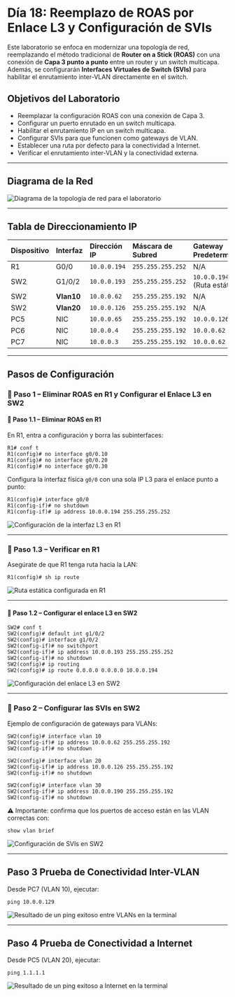 
# Día 18: Reemplazo de ROAS por Enlace L3 y Configuración de SVIs

Este laboratorio se enfoca en modernizar una topología de red, reemplazando el método tradicional de **Router on a Stick (ROAS)** con una conexión de **Capa 3 punto a punto** entre un router y un switch multicapa. Además, se configurarán **Interfaces Virtuales de Switch (SVIs)** para habilitar el enrutamiento inter-VLAN directamente en el switch.

## Objetivos del Laboratorio

* Reemplazar la configuración ROAS con una conexión de Capa 3.  
* Configurar un puerto enrutado en un switch multicapa.  
* Habilitar el enrutamiento IP en un switch multicapa.  
* Configurar SVIs para que funcionen como gateways de VLAN.  
* Establecer una ruta por defecto para la conectividad a Internet.  
* Verificar el enrutamiento inter-VLAN y la conectividad externa.  

---

## Diagrama de la Red

![Diagrama de la topología de red para el laboratorio](images/lab-dia18/topologia-red-l3-svi.png)

---

## Tabla de Direccionamiento IP

| Dispositivo | Interfaz | Dirección IP | Máscara de Subred | Gateway Predeterminado |
| :--- | :--- | :--- | :--- | :--- |
| R1 | G0/0 | `10.0.0.194` | `255.255.255.252` | N/A |
| SW2 | G1/0/2 | `10.0.0.193` | `255.255.255.252` | `10.0.0.194` (Ruta estática) |
| SW2 | **Vlan10** | `10.0.0.62` | `255.255.255.192` | N/A |
| SW2 | **Vlan20** | `10.0.0.126` | `255.255.255.192` | N/A |
| PC5 | NIC | `10.0.0.65` | `255.255.255.192` | `10.0.0.126` |
| PC6 | NIC | `10.0.0.4` | `255.255.255.192` | `10.0.0.62` |
| PC7 | NIC | `10.0.0.3` | `255.255.255.192` | `10.0.0.62` |

---

## Pasos de Configuración

### 🔹 Paso 1 – Eliminar ROAS en R1 y Configurar el Enlace L3 en SW2

#### 🔹 Paso 1.1 – Eliminar ROAS en R1  
En R1, entra a configuración y borra las subinterfaces:

```cisco
R1# conf t
R1(config)# no interface g0/0.10
R1(config)# no interface g0/0.20
R1(config)# no interface g0/0.30
````

Configura la interfaz física `g0/0` con una sola IP L3 para el enlace punto a punto:

```cisco
R1(config)# interface g0/0
R1(config-if)# no shutdown
R1(config-if)# ip address 10.0.0.194 255.255.255.252
```

![Configuración de la interfaz L3 en R1](images/lab-dia18/configuracion-r1-l3.png)

---
### 🔹 Paso 1.3 – Verificar en R1

Asegúrate de que R1 tenga ruta hacia la LAN:

```cisco
R1(config)# sh ip route
```

![Ruta estática configurada en R1](images/lab-dia18/ruta-estatica-r1.png)

---
#### 🔹 Paso 1.2 – Configurar el enlace L3 en SW2

```cisco
SW2# conf t
SW2(config)# default int g1/0/2
SW2(config)# interface g1/0/2
SW2(config-if)# no switchport
SW2(config-if)# ip address 10.0.0.193 255.255.255.252
SW2(config-if)# no shutdown
SW2(config)# ip routing
SW2(config)# ip route 0.0.0.0 0.0.0.0 10.0.0.194
```

![Configuración del enlace L3 en SW2](images/lab-dia18/configuracion-sw2-l3.png)

---

### 🔹 Paso 2 – Configurar las SVIs en SW2

Ejemplo de configuración de gateways para VLANs:

```cisco
SW2(config)# interface vlan 10
SW2(config-if)# ip address 10.0.0.62 255.255.255.192
SW2(config-if)# no shutdown

SW2(config)# interface vlan 20
SW2(config-if)# ip address 10.0.0.126 255.255.255.192
SW2(config-if)# no shutdown

SW2(config)# interface vlan 30
SW2(config-if)# ip address 10.0.0.190 255.255.255.192
SW2(config-if)# no shutdown
```

⚠️ Importante: confirma que los puertos de acceso están en las VLAN correctas con:

```cisco
show vlan brief
```

![Configuración de SVIs en SW2](images/lab-dia18/configuracion-svi-sw2.png)

---


##  Paso 3 Prueba de Conectividad Inter-VLAN

Desde PC7 (VLAN 10), ejecutar:

```cisco
ping 10.0.0.129
```

![Resultado de un ping exitoso entre VLANs en la terminal](images/lab-dia18/ping-inter-vlan-exitoso.png)

---

## Paso 4 Prueba de Conectividad a Internet

Desde PC5 (VLAN 20), ejecutar:

```cisco
ping 1.1.1.1
```

![Resultado de un ping exitoso a Internet en la terminal](images/lab-dia18/ping-internet-exitoso.png)
